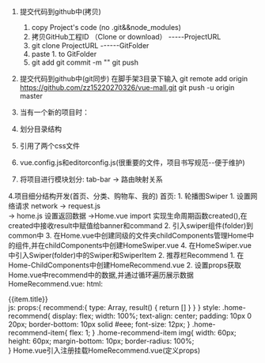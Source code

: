 1. 提交代码到github中(拷贝)
   1. copy Project's code (no .git&&node_modules)
   2. 拷贝GitHub工程ID  （Clone or download） -----ProjectURL
   3. git clone ProjectURL   ------GitFolder
   4. paste 1. to GitFolder
   5. git add
      git commit -m ""
      git push
2. 提交代码到github中(git同步)
   在脚手架3目录下输入
          git remote add origin https://github.com/zz15220270326/vue-mall.git
          git push -u origin master
3. 当有一个新的项目时：
  1. 划分目录结构
  
  2. 引用了两个css文件
  
  3. vue.config.js和editorconfig.js(很重要的文件，项目书写规范--便于维护)
  
  4. 将项目进行模块划分: tab-bar -> 路由映射关系

4.项目细分结构开发(首页、分类、购物车、我的)
  首页: 
    1. 轮播图Swiper
      1. 设置网络请求
      network -> request.js  
      -> home.js 设置返回数据 
      ->Home.vue import 实现生命周期函数created(),在created中接收result中赋值给banner和command
      2. 引入swiper组件(folder)到common中
      3. 在Home.vue中创建同级的文件夹childComponents管理Home中的组件,并在childComponents中创建HomeSwiper.vue
      4. 在HomeSwiper.vue中引入Swiper(folder)中的Swiper和SwiperItem
    2. 推荐栏Recommend
      1. 在Home-ChildComponents中创建HomeRecommend.vue
      2. 设置props获取Home.vue中recommend中的数据,并通过循环遍历展示数据
        HomeRecommend.vue:
        html:
          <div class="home-recommend">
            <div class="home-recommend-item" v-for="item in recommend">
              <a :href="item.link">
                <img :src="item.image" alt="">
                <div>{{item.title}}</div>
              </a>
            </div>
          </div>
        js:
          props:{
            recommend:{
              type: Array,
              result() {
                return []
              }
            }
          }
        style:
          .home-recommend{
              display: flex;
              width: 100%;
              text-align: center;
              padding: 10px 0 20px;
              border-bottom: 10px solid #eee;
              font-size: 12px;
            }
            .home-recommend-item{
              flex: 1;
            }
            .home-recommend-item img{
              width: 60px;
              height: 60px;
              margin-bottom: 10px;
              border-radius: 100%;     
            }
        Home.vue引入注册挂载HomeRecommend.vue(定义props)
      
